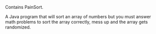 Contains PainSort.

A Java program that will sort an array of numbers but you must answer math problems to sort the array correctly, mess up and the array gets randomized.
